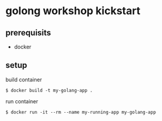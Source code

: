 # golong workshop kickstart

## prerequisits
- docker

## setup
build container
```
$ docker build -t my-golang-app .
```

run container
```
$ docker run -it --rm --name my-running-app my-golang-app
```